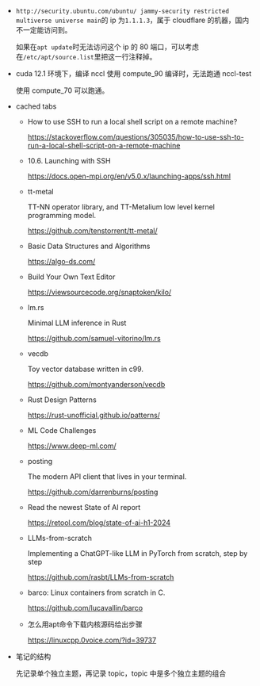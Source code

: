 * `http://security.ubuntu.com/ubuntu/ jammy-security restricted multiverse universe main`的 ip 为`1.1.1.3`，属于 cloudflare 的机器，国内不一定能访问到。

    如果在`apt update`时无法访问这个 ip 的 80 端口，可以考虑在`/etc/apt/source.list`里把这一行注释掉。

* cuda 12.1 环境下，编译 nccl 使用 compute_90 编译时，无法跑通 nccl-test

    使用 compute_70 可以跑通。

* cached tabs

    * How to use SSH to run a local shell script on a remote machine?

        <https://stackoverflow.com/questions/305035/how-to-use-ssh-to-run-a-local-shell-script-on-a-remote-machine>

    * 10.6. Launching with SSH

        <https://docs.open-mpi.org/en/v5.0.x/launching-apps/ssh.html>

    * tt-metal

        TT-NN operator library, and TT-Metalium low level kernel programming model. 

        <https://github.com/tenstorrent/tt-metal/>

    * Basic Data Structures and Algorithms

        <https://algo-ds.com/>

    * Build Your Own Text Editor

        <https://viewsourcecode.org/snaptoken/kilo/>

    * lm.rs

        Minimal LLM inference in Rust 

        <https://github.com/samuel-vitorino/lm.rs>

    * vecdb

        Toy vector database written in c99. 

        <https://github.com/montyanderson/vecdb>

    * Rust Design Patterns

        <https://rust-unofficial.github.io/patterns/>

    * ML Code Challenges

        <https://www.deep-ml.com/>

    * posting

        The modern API client that lives in your terminal. 

        <https://github.com/darrenburns/posting>

    * Read the newest State of AI report

        <https://retool.com/blog/state-of-ai-h1-2024>

    * LLMs-from-scratch

        Implementing a ChatGPT-like LLM in PyTorch from scratch, step by step 

        <https://github.com/rasbt/LLMs-from-scratch>

    * barco: Linux containers from scratch in C. 

        <https://github.com/lucavallin/barco>

    * 怎么用apt命令下载内核源码给出步骤

        <https://linuxcpp.0voice.com/?id=39737>

* 笔记的结构

    先记录单个独立主题，再记录 topic，topic 中是多个独立主题的组合

